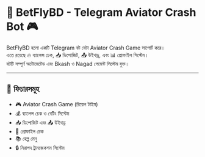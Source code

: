 # 🤖 BetFlyBD - Telegram Aviator Crash Bot 🎮

BetFlyBD হলো একটি Telegram বট যেটা Aviator Crash Game সাপোর্ট করে।  
এতে রয়েছে 🔥 ব্যালেন্স চেক, 📥 ডিপোজিট, 📤 উইথড্র, এবং 📊 প্রোফাইল সিস্টেম।  
বটটি সম্পূর্ণ অটোমেটেড এবং Bkash ও Nagad পেমেন্ট সিস্টেম যুক্ত।

---

## 🚀 ফিচারসমূহ

- 🎮 Aviator Crash Game (রিয়েল টাইম)
- 💰 ব্যালেন্স চেক ও বেটিং সিস্টেম
- 📥 ডিপোজিট এবং 📤 উইথড্র
- 👤 প্রোফাইল চেক
- 📚 হেল্প মেনু
- 🔒 নিরাপদ ট্রানজেকশন সিস্টেম
